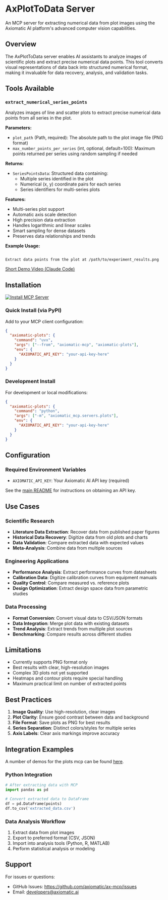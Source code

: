 # AxPlotToData Server

An MCP server for extracting numerical data from plot images using the Axiomatic AI platform's advanced computer vision capabilities.

## Overview

The AxPlotToData server enables AI assistants to analyze images of scientific plots and extract precise numerical data points. This tool converts visual representations of data back into structured numerical format, making it invaluable for data recovery, analysis, and validation tasks.

## Tools Available

### `extract_numerical_series_points`

Analyzes images of line and scatter plots to extract precise numerical data points from all series in the plot.

**Parameters:**

- `plot_path` (Path, required): The absolute path to the plot image file (PNG format)
- `max_number_points_per_series` (int, optional, default=100): Maximum points returned per series using random sampling if needed

**Returns:**

- `SeriesPointsData`: Structured data containing:
  - Multiple series identified in the plot
  - Numerical (x, y) coordinate pairs for each series
  - Series identifiers for multi-series plots

**Features:**

- Multi-series plot support
- Automatic axis scale detection
- High precision data extraction
- Handles logarithmic and linear scales
- Smart sampling for dense datasets
- Preserves data relationships and trends

**Example Usage:**

```

Extract data points from the plot at /path/to/experiment_results.png

```

[Short Demo Video (Claude Code)](https://youtu.be/6PFVK_couxs)

## Installation

[![Install MCP Server](https://cursor.com/deeplink/mcp-install-dark.svg)](https://cursor.com/en/install-mcp?name=axiomatic-plots&config=eyJjb21tYW5kIjoidXZ4IC0tZnJvbSBheGlvbWF0aWMtbWNwIGF4aW9tYXRpYy1wbG90cyIsImVudiI6eyJBWElPTUFUSUNfQVBJX0tFWSI6InlvdXItYXBpLWtleS1oZXJlIn19)

### Quick Install (via PyPI)

Add to your MCP client configuration:

```json
{
  "axiomatic-plots": {
    "command": "uvx",
    "args": ["--from", "axiomatic-mcp", "axiomatic-plots"],
    "env": {
      "AXIOMATIC_API_KEY": "your-api-key-here"
    }
  }
}
```

### Development Install

For development or local modifications:

```json
{
  "axiomatic-plots": {
    "command": "python",
    "args": ["-m", "axiomatic_mcp.servers.plots"],
    "env": {
      "AXIOMATIC_API_KEY": "your-api-key-here"
    }
  }
}
```

## Configuration

### Required Environment Variables

- `AXIOMATIC_API_KEY`: Your Axiomatic AI API key (required)

See the [main README](../../../README.md#getting-an-api-key) for instructions on obtaining an API key.

## Use Cases

### Scientific Research

- **Literature Data Extraction**: Recover data from published paper figures
- **Historical Data Recovery**: Digitize data from old plots and charts
- **Data Validation**: Compare extracted data with expected values
- **Meta-Analysis**: Combine data from multiple sources

### Engineering Applications

- **Performance Analysis**: Extract performance curves from datasheets
- **Calibration Data**: Digitize calibration curves from equipment manuals
- **Quality Control**: Compare measured vs. reference plots
- **Design Optimization**: Extract design space data from parametric studies

### Data Processing

- **Format Conversion**: Convert visual data to CSV/JSON formats
- **Data Integration**: Merge plot data with existing datasets
- **Trend Analysis**: Extract trends from multiple plot sources
- **Benchmarking**: Compare results across different studies

## Limitations

- Currently supports PNG format only
- Best results with clear, high-resolution images
- Complex 3D plots not yet supported
- Heatmaps and contour plots require special handling
- Maximum practical limit on number of extracted points

## Best Practices

1. **Image Quality**: Use high-resolution, clear images
2. **Plot Clarity**: Ensure good contrast between data and background
3. **File Format**: Save plots as PNG for best results
4. **Series Separation**: Distinct colors/styles for multiple series
5. **Axis Labels**: Clear axis markings improve accuracy

## Integration Examples

A number of demos for the plots mcp can be found [here](../../../examples/plots/README.md).

### Python Integration

```python
# After extracting data with MCP
import pandas as pd

# Convert extracted data to DataFrame
df = pd.DataFrame(points)
df.to_csv('extracted_data.csv')
```

### Data Analysis Workflow

1. Extract data from plot images
2. Export to preferred format (CSV, JSON)
3. Import into analysis tools (Python, R, MATLAB)
4. Perform statistical analysis or modeling

## Support

For issues or questions:

- GitHub Issues: https://github.com/axiomatic/ax-mcp/issues
- Email: developers@axiomatic.ai

